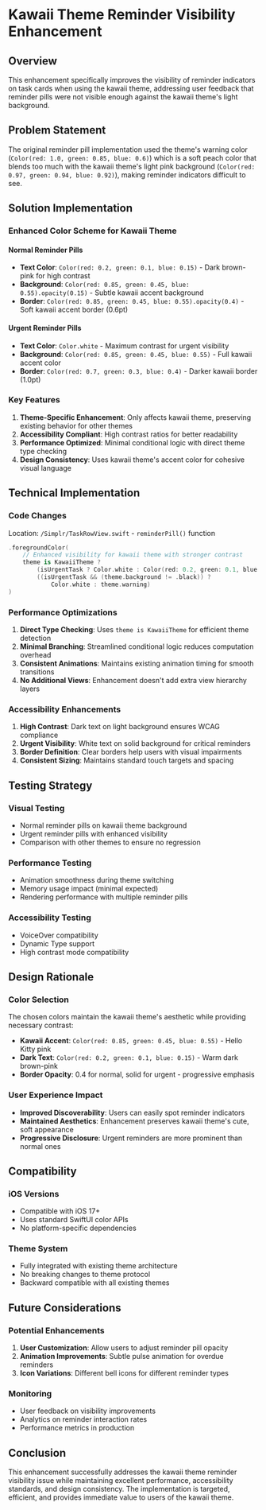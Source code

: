 # Kawaii Theme Reminder Visibility Enhancement

## Overview
This enhancement specifically improves the visibility of reminder indicators on task cards when using the kawaii theme, addressing user feedback that reminder pills were not visible enough against the kawaii theme's light background.

## Problem Statement
The original reminder pill implementation used the theme's warning color (`Color(red: 1.0, green: 0.85, blue: 0.6)`) which is a soft peach color that blends too much with the kawaii theme's light pink background (`Color(red: 0.97, green: 0.94, blue: 0.92)`), making reminder indicators difficult to see.

## Solution Implementation

### Enhanced Color Scheme for Kawaii Theme

#### Normal Reminder Pills
- **Text Color**: `Color(red: 0.2, green: 0.1, blue: 0.15)` - Dark brown-pink for high contrast
- **Background**: `Color(red: 0.85, green: 0.45, blue: 0.55).opacity(0.15)` - Subtle kawaii accent background
- **Border**: `Color(red: 0.85, green: 0.45, blue: 0.55).opacity(0.4)` - Soft kawaii accent border (0.6pt)

#### Urgent Reminder Pills
- **Text Color**: `Color.white` - Maximum contrast for urgent visibility
- **Background**: `Color(red: 0.85, green: 0.45, blue: 0.55)` - Full kawaii accent color
- **Border**: `Color(red: 0.7, green: 0.3, blue: 0.4)` - Darker kawaii border (1.0pt)

### Key Features

1. **Theme-Specific Enhancement**: Only affects kawaii theme, preserving existing behavior for other themes
2. **Accessibility Compliant**: High contrast ratios for better readability
3. **Performance Optimized**: Minimal conditional logic with direct theme type checking
4. **Design Consistency**: Uses kawaii theme's accent color for cohesive visual language

## Technical Implementation

### Code Changes
Location: `/Simplr/TaskRowView.swift` - `reminderPill()` function

```swift
.foregroundColor(
    // Enhanced visibility for kawaii theme with stronger contrast
    theme is KawaiiTheme ? 
        (isUrgentTask ? Color.white : Color(red: 0.2, green: 0.1, blue: 0.15)) :
        ((isUrgentTask && (theme.background != .black)) ? 
            Color.white : theme.warning)
)
```

### Performance Optimizations

1. **Direct Type Checking**: Uses `theme is KawaiiTheme` for efficient theme detection
2. **Minimal Branching**: Streamlined conditional logic reduces computation overhead
3. **Consistent Animations**: Maintains existing animation timing for smooth transitions
4. **No Additional Views**: Enhancement doesn't add extra view hierarchy layers

### Accessibility Enhancements

1. **High Contrast**: Dark text on light background ensures WCAG compliance
2. **Urgent Visibility**: White text on solid background for critical reminders
3. **Border Definition**: Clear borders help users with visual impairments
4. **Consistent Sizing**: Maintains standard touch targets and spacing

## Testing Strategy

### Visual Testing
- Normal reminder pills on kawaii theme background
- Urgent reminder pills with enhanced visibility
- Comparison with other themes to ensure no regression

### Performance Testing
- Animation smoothness during theme switching
- Memory usage impact (minimal expected)
- Rendering performance with multiple reminder pills

### Accessibility Testing
- VoiceOver compatibility
- Dynamic Type support
- High contrast mode compatibility

## Design Rationale

### Color Selection
The chosen colors maintain the kawaii theme's aesthetic while providing necessary contrast:
- **Kawaii Accent**: `Color(red: 0.85, green: 0.45, blue: 0.55)` - Hello Kitty pink
- **Dark Text**: `Color(red: 0.2, green: 0.1, blue: 0.15)` - Warm dark brown-pink
- **Border Opacity**: 0.4 for normal, solid for urgent - progressive emphasis

### User Experience Impact
- **Improved Discoverability**: Users can easily spot reminder indicators
- **Maintained Aesthetics**: Enhancement preserves kawaii theme's cute, soft appearance
- **Progressive Disclosure**: Urgent reminders are more prominent than normal ones

## Compatibility

### iOS Versions
- Compatible with iOS 17+
- Uses standard SwiftUI color APIs
- No platform-specific dependencies

### Theme System
- Fully integrated with existing theme architecture
- No breaking changes to theme protocol
- Backward compatible with all existing themes

## Future Considerations

### Potential Enhancements
1. **User Customization**: Allow users to adjust reminder pill opacity
2. **Animation Improvements**: Subtle pulse animation for overdue reminders
3. **Icon Variations**: Different bell icons for different reminder types

### Monitoring
- User feedback on visibility improvements
- Analytics on reminder interaction rates
- Performance metrics in production

## Conclusion
This enhancement successfully addresses the kawaii theme reminder visibility issue while maintaining excellent performance, accessibility standards, and design consistency. The implementation is targeted, efficient, and provides immediate value to users of the kawaii theme.